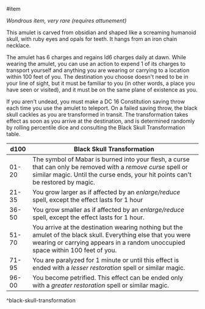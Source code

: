 #item 

*Wondrous item, very rare (requires attunement)*

This amulet is carved from obsidian and shaped like a screaming humanoid skull, with ruby eyes and opals for teeth. It hangs from an iron chain necklace.

The amulet has 6 charges and regains ld6 charges daily at dawn. While wearing the amulet, you can use an action to expend 1 of its charges to transport yourself and anything you are wearing or carrying to a location within 100 feet of you. The destination you choose doesn't need to be in your line of sight, but it must be familiar to you (in other words, a place you have seen or visited), and it must be on the same plane of existence as you.

If you aren't undead, you must make a DC 16 Constitution saving throw each time you use the amulet to teleport. On a failed saving throw, the black skull cackles as you are transformed in transit. The transformation takes effect as soon as you arrive at the destination, and is determined randomly by rolling percentile dice and consulting the Black Skull Transformation table.

| d100   | Black Skull Transformation                                                                                                                                                                      |
| ------ | ----------------------------------------------------------------------------------------------------------------------------------------------------------------------------------------------- |
| 01-20  | The symbol of Mabar is burned into your flesh, a curse that can only be removed with a *remove curse* spell or similar magic. Until the curse ends, your hit points can't be restored by magic. |
| 21-35  | You grow larger as if affected by an *enlarge/reduce* spell, except the effect lasts for 1 hour                                                                                                 |
| 36-50  | You grow smaller as if affected by an *enlarge/reduce* spell, except the effect lasts for 1 hour.                                                                                               |
| 51- 70 | You arrive at the destination wearing nothing but the amulet of the black skull. Everything else that you were wearing or carrying appears in a random unoccupied space within 100 feet of you. |
| 71-95  | You are paralyzed for 1 minute or until this effect is ended with a *lesser restoration* spell or similar magic.                                                                                |
| 96-00  | You become petrified. This effect can be ended only with a *greater restoration* spell or similar magic.                                                                                        |
^black-skull-transformation
